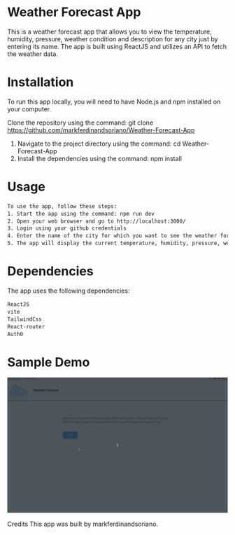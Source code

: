 # Weather Forecast App

This is a weather forecast app that allows you to view the temperature, humidity, pressure, weather condition and description for any city just by entering its name. The app is built using ReactJS and utilizes an API to fetch the weather data.

# Installation

To run this app locally, you will need to have Node.js and npm installed on your computer.

Clone the repository using the command: git clone https://github.com/markferdinandsoriano/Weather-Forecast-App

1. Navigate to the project directory using the command: cd Weather-Forecast-App
2. Install the dependencies using the command: npm install

# Usage

```sh
To use the app, follow these steps:
1. Start the app using the command: npm run dev
2. Open your web browser and go to http://localhost:3000/
3. Login using your github credentials
4. Enter the name of the city for which you want to see the weather forecast in the search box, if no errors prompt just click the diplay weather it will navigate you to the next page.
5. The app will display the current temperature, humidity, pressure, weather condition and description for the selected city.
```

# Dependencies

The app uses the following dependencies:

```sh
ReactJS
vite
TailwindCss
React-router
Auth0
```

# Sample Demo

![Weather Forecast App](/public/weatherForeCast.gif "Weather Forecast App")

Credits
This app was built by markferdinandsoriano.
